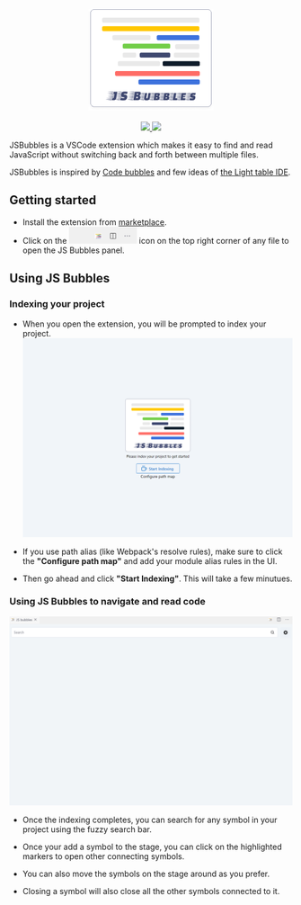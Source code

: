 <div align="center">
<img height="180px" src="./docs/assets/bubbles.png">
<br />
<br />
<a href="https://github.com/Raathigesh/JSBubbles/actions">
  <img src="https://img.shields.io/github/workflow/status/Raathigesh/JSBubbles/production-build?style=flat-square" />
</a>
<img src="https://img.shields.io/github/license/Raathigesh/JSBubbles.svg?style=flat-square" />

</div>
</div>

JSBubbles is a VSCode extension which makes it easy to find and read JavaScript without switching back and forth between multiple files.

JSBubbles is inspired by [Code bubbles](http://www.andrewbragdon.com/codebubbles_site.asp) and few ideas of [the Light table IDE](https://www.chris-granger.com/2012/04/12/light-table-a-new-ide-concept/).

## Getting started

- Install the extension from [marketplace](https://marketplace.visualstudio.com/items?itemName=Raathigeshan.js-bubbles).
- Click on the <img src="docs/assets/Trigger icon.png" height="30px"> icon on the top right corner of any file to open the JS Bubbles panel.

## Using JS Bubbles

### Indexing your project

- When you open the extension, you will be prompted to index your project.
  <img src="docs/assets/LandingPage.png">

- If you use path alias (like Webpack's resolve rules), make sure to click the **"Configure path map"** and add your module alias rules in the UI.

- Then go ahead and click **"Start Indexing"**. This will take a few minutues.

### Using JS Bubbles to navigate and read code

  <img src="docs/assets/Code bubbles.gif">

- Once the indexing completes, you can search for any symbol in your project using the fuzzy search bar.

- Once your add a symbol to the stage, you can click on the highlighted markers to open other connecting symbols.

- You can also move the symbols on the stage around as you prefer.

- Closing a symbol will also close all the other symbols connected to it.
